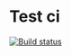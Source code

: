 # Test ci

[![Build status](https://ci.appveyor.com/api/projects/status/xfg2r01kt15fq6e6?svg=true)](https://ci.appveyor.com/project/Mkrtychiyants/ajs-test-ci-1)
